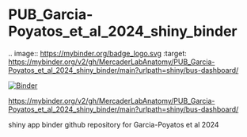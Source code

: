 # PUB_Garcia-Poyatos_et_al_2024_shiny_binder

.. image:: https://mybinder.org/badge_logo.svg
 :target: https://mybinder.org/v2/gh/MercaderLabAnatomy/PUB_Garcia-Poyatos_et_al_2024_shiny_binder/main?urlpath=shiny/bus-dashboard/

 [![Binder](https://mybinder.org/badge_logo.svg)](https://mybinder.org/v2/gh/MercaderLabAnatomy/PUB_Garcia-Poyatos_et_al_2024_shiny_binder/main?urlpath=shiny/bus-dashboard/)

 

https://mybinder.org/v2/gh/MercaderLabAnatomy/PUB_Garcia-Poyatos_et_al_2024_shiny_binder/main?urlpath=shiny/bus-dashboard/


shiny app binder github repository for Garcia-Poyatos et al 2024



